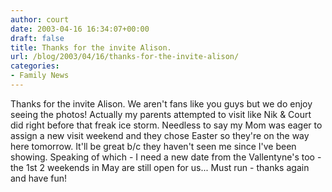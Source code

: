```yaml
---
author: court
date: 2003-04-16 16:34:07+00:00
draft: false
title: Thanks for the invite Alison.
url: /blog/2003/04/16/thanks-for-the-invite-alison/
categories:
- Family News
---
```


Thanks for the invite Alison.  We aren't fans like you guys but we do enjoy seeing the photos!  Actually my parents attempted to visit like Nik & Court did right before that freak ice storm.  Needless to say my Mom was eager to assign a new visit weekend and they chose Easter so they're on the way here tomorrow.  It'll be great b/c they haven't seen me since I've been showing.  Speaking of which - I need a new date from the Vallentyne's too - the 1st 2 weekends in May are still open for us...  Must run - thanks again and have fun!




